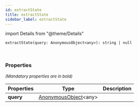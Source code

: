 ```yaml
---
id: extractState
title: extractState
sidebar_label: extractState
---
```


import Details from "@theme/Details"


```tsx
extractState(query: AnonymousObject<any>): string | null
```
<br/>



### Properties

<font size="2"><i>(Mandatory properties are in bold)</i></font>

| Properties | Type | Description |
| --------- | ---- | ----------- |
| **query** | [AnonymousObject](/framework-api/interfaces/AnonymousObject.md)<any\> |  |


